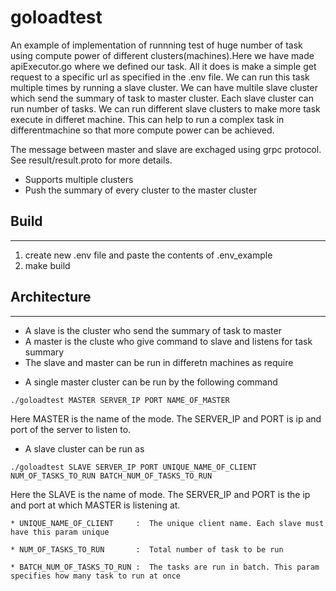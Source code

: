 # goloadtest

An example of implementation of runnning test of huge number of task using compute power of different clusters(machines).Here we have made apiExecutor.go where we defined our task. All it does is make a simple get request to a specific url as specified in the .env file. We can run this task multiple times by running a slave cluster. We can have multile slave cluster which send the summary of task to master cluster. Each slave cluster can run number of tasks. We can run different slave clusters to make more task execute in differet machine. This can help to run a complex task in differentmachine so that more compute power can be achieved.

The message between master and slave are exchaged using grpc protocol. See result/result.proto for more details.
 
- Supports multiple clusters
- Push the summary of every cluster to the master cluster

## Build
-------
  1. create new .env file and paste the contents of .env_example
  2. make build


## Architecture
-------------

  - A slave is the cluster who send the summary of task to master
  - A master is the cluste who give command to slave and listens for task summary
  - The slave and master can be run in differetn machines as require

  * A single master cluster can be run by the following command

  ```
  ./goloadtest MASTER SERVER_IP PORT NAME_OF_MASTER
  ```
      
  Here MASTER is the name of the mode. The SERVER_IP and PORT is ip and port of the server to listen to.



  * A slave cluster can be run as 

  ```
  ./goloadtest SLAVE SERVER_IP PORT UNIQUE_NAME_OF_CLIENT NUM_OF_TASKS_TO_RUN BATCH_NUM_OF_TASKS_TO_RUN
  ```

  Here the SLAVE is the name of mode. The SERVER_IP and PORT is the ip and port at which MASTER is listening at.

    * UNIQUE_NAME_OF_CLIENT     :  The unique client name. Each slave must have this param unique

    * NUM_OF_TASKS_TO_RUN       :  Total number of task to be run

    * BATCH_NUM_OF_TASKS_TO_RUN :  The tasks are run in batch. This param specifies how many task to run at once
    


